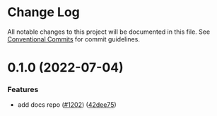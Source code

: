 # Change Log

All notable changes to this project will be documented in this file.
See [Conventional Commits](https://conventionalcommits.org) for commit guidelines.

# 0.1.0 (2022-07-04)

### Features

* add docs repo ([#1202](https://github.com/standardnotes/app/issues/1202)) ([42dee75](https://github.com/standardnotes/app/commit/42dee7513ea661cd4e9ef8749280591fb168f7c8))
